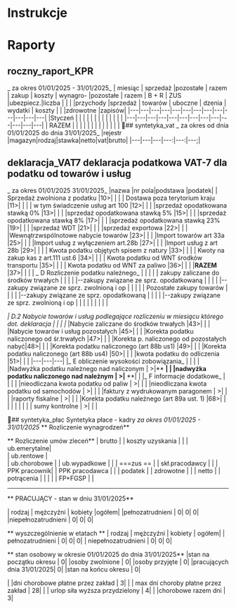 # **Instrukcje** 
# **Raporty** 
## roczny_raport_KPR
_   za okres 01/01/2025 - 31/01/2025_
|   miesiąc    |   sprzedaż |pozostałe | razem      |    zakup   | koszty   | wynagro- |pozostałe |  razem   |  B + R   |  ZUS     |ubezpiecz.|liczba |
|              |            |przychody |sprzedaż    |   towarów  | uboczne  | dzenia   | wydatki  |  koszty  |          |          |zdrowotne |zapisów|
|---|---|---|---|---|---|---|---|---|---|---|---|---|
|Styczeń       |            |          |            |            |          |          |          |          |          |          |          |       |
|---|---|---|---|---|---|---|---|---|---|---|---|---|
| RAZEM        |            |          |            |            |          |          |          |          |          |          |          |       |
## syntetyka_vat
_ za okres od dnia 01/01/2025  do dnia 31/01/2025_
|rejestr |magazyn|rodzaj|stawka|netto|vat|brutto|
|---|---|---|---:|---:|---;|


## deklaracja_VAT7 deklaracja podatkowa VAT-7 dla podatku od towarów i usług  
_  za okres   01/01/2025    31/01/2025_
|nazwa |nr pola|podstawa |podatek|
| Sprzedaż zwolniona z podatku              |10>|              |              |
| Dostawa  poza terytorium kraju            |11>|              |              |
| w tym świadczenie usług art 100           |12>|              |              |
|sprzedaż opodatkowana stawką 0%            |13>|              |              |
|sprzedaż opodatkowana stawką 5%            |15>|              |              |
|sprzedaż opodatkowana stawką 8%            |17>|              |              |
|sprzedaż opodatkowana stawką 23%           |19>|              |              |
|sprzedaż WDT                               |21>|              |              |
|sprzedaż exportowa                         |22>|              |              |
|Wewnątrzwspólnotowe nabycie  towarów       |23>|              |              |
|Import towarów   art 33a                   |25>|              |              |
|Import usług z wyłączeniem   art.28b       |27>|              |              |
|Import usług  z  art 28b                   |29>|              |              |
| Kwota podatku  objętych spisem z natury   |33>|              |              |
| Kwoty na zakup kas z art.111 ust.6        |34>|              |              |
| Kwota podatku od WNT środków transportu   |35>|              |              |
| Kwota podatku od WNT za paliwo            |36>|              |              |
|**RAZEM**                                      |37>|              |              |
| _  D Rozliczenie podatku należnego_             | |                |              |
|     zakupy zaliczane do środków trwałych  |   |              |              |
|--zakupy związane ze sprz. opodatkowaną    |   |              |              |
|--zakupy związane ze sprz. zwolnioną i op  |   |              |              |
|     Pozostałe zakupy towarów              |   |              |              |
|--zakupy związane ze sprz. opodatkowaną    |   |              |              |
|--zakupy związane ze sprz. zwolnioną i op  |   |              |              |
|                                           |    |                    |                     |

_|  D.2 Nabycie towarów i usług podlegające rozliczeniu w miesiącu którego dot. deklaracja     |  |    |    |_
|Nabycie zaliczane do środków trwałych      |43>|              |              |
|Nabycie towarów i usług pozostałych        |45>|              |              |
|Korekta podatku naliczonego od śr.trwałych |47>|              |              |
|Korekta p. naliczonego od pozostałych nabyć|48>|              |              |
|Korekta podatku naliczonego (art 88b us1)  |49>|              |              |
|Korekta podatku naliczonego (art 88b us4)  |50>|              |              |
|kwota podatku do odliczenia                |51>|              |              |
|---|---|---|
|_ E obliczenie wysokości zobowiązania_       | |                |              |
|Nadwyżka podatku należnego nad naliczonym  |  >|**              **|              |
|nadwyżka podatku naliczonego nad należnym  |  >|**              **|              |
|_ F informacje dodatkowe_                    | |                |              |
|nieodliczana kwota podatku od paliw        |  >|              |              |
|nieodliczana kwota podatku od samochodów   |  >|              |              |
|faktury z wydrukowanym paragonem           |  >|              |              |
|raporty fiskalne                           |  >|              |              |
|Korekta podatku należnego (art 89a ust. 1) |68>|              |              |
|                                           |   |              |              |
|   sumy kontrolne                          |  >|              |              |

## syntetyka_płac
      Syntetyka płace - kadry _za okres 01/01/2025 - 31/01/2025_
**    Rozliczenie wynagrodzeń**


**    Rozliczenie umów zleceń**
|      brutto    |              |  koszty uzyskania |            |
|   ub.emerytalne|             
|   ub.rentowe   |             
|   ub.chorobowe |              | ub.wypadkowe     |            |
|   ===zus ==    |              |  skł.pracodawcy   |            |
|   PPK pracownik|              |  PPK pracodawca  |            |
|     podatek    |              |  zdrowotne       |            |
|     netto      |              |  potrącenia      |            |
|                |              |  FP+FGSP         |            |


--------------------------------------------------------
**  PRACUJĄCY   - stan w dniu 31/01/2025**
 
|   rodzaj               |   mężczyźni | kobiety  |ogółem|
|pełnozatrudnieni       |      0|        0|        0|
|niepełnozatrudnieni    |      0|        0|        0|

**  wyszczególnienie      w etatach **
|   rodzaj               |   mężczyźni | kobiety | ogółem|
| pełnozatrudnieni       |      0|        0|        0|
| niepełnozatrudnieni    |      0|        0|        0|

**       stan osobowy w okresie 01/01/2025  do dnia 31/01/2025**
|stan na początku okresu |      0|
|osoby zwolnione         |      0|
|osoby przyjęte          |      0|
|pracujących dnia 31/01/2025|      0|
|stan na końcu okresu    |      0|

|    |dni chorobowe płatne przez zakład                 |       3|
|    | max dni choroby płatne przez zakład              |      28|
|    | urlop siła wyższa przydzielony                   |       4|
|    |chorobowe razem dni                               |       3|

